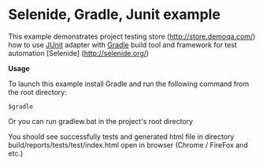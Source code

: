 # Selenide, Gradle, Junit example
This example demonstrates project testing store (http://store.demoqa.com/) how to use [JUnit](http://junit.org/junit4/) adapter with [Gradle](http://www.gradle.org/) build tool and 
framework for test automation [Selenide] (http://selenide.org/)

**Usage**

To launch this example install Gradle and run the following command from the root directory:

`$gradle`

Or you can run gradlew.bat in the project's root directory

You should see successfully tests and generated html file in directory build/reports/tests/test/index.html open in browser (Chrome / FireFox and etc.)